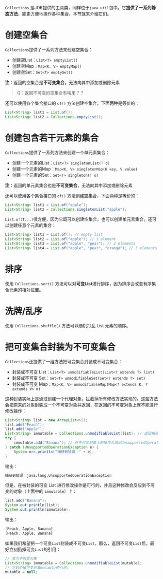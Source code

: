 `Collections` 是JDK提供的工具类，同样位于`java.util`包中。它**提供了一系列静态方法**，能更方便地操作各种集合。本节就来介绍它们。



# 创建空集合

`Collections`提供了一系列方法来创建空集合：

-   创建空List：`List<T> emptyList()`
-   创建空Map：`Map<K, V> emptyMap()`
-   创建空Set：`Set<T> emptySet()`

**注**：返回的空集合是**不可变集合**，无法向其中添加或删除元素

>   Q：返回不可变的空集合有啥用？？

还可以使用各个集合接口的 `of()` 方法创建空集合，下面两种是等价的：

```java
List<String> list1 = List.of();
List<String> list2 = Collections.emptyList();
```



# 创建包含若干元素的集合

`Collections`提供了一系列方法来创建一个单元素集合：

-   创建一个元素的List：`List<T> singletonList(T o)`
-   创建一个元素的Map：`Map<K, V> singletonMap(K key, V value)`
-   创建一个元素的Set：`Set<T> singleton(T o)`

**注**：返回的单元素集合也是**不可变集合**，无法向其中添加或删除元素

还可以使用各个集合接口的 `of()` 方法创建空集合，下面两种是等价的：

```java
List<String> list1 = List.of("apple");
List<String> list2 = Collections.singletonList("apple");
```



`List.of(T...)`很方便，因为它既可以创建空集合，也可以创建单元素集合，还可以创建任意个元素的集合：

```java
List<String> list1 = List.of(); // empty list
List<String> list2 = List.of("apple"); // 1 element
List<String> list3 = List.of("apple", "pear"); // 2 elements
List<String> list4 = List.of("apple", "pear", "orange"); // 3 elements
```



# 排序

使用 `Collections.sort()` 方法可以对**可变List**进行排序，因为排序会改变有序集合元素的相对位置。



# 洗牌/乱序

使用 `Collections.shuffle()` 方法可以随机打乱 List 元素的顺序。



# 把可变集合封装为不可变集合

`Collections`还提供了一组方法把可变集合封装成不可变集合：

-   封装成不可变 List：`List<T> unmodifiableList(List<? extends T> list)`
-   封装成不可变 Set：`Set<T> unmodifiableSet(Set<? extends T> set)`
-   封装成不可变 Map：`Map<K, V> unmodifiableMap(Map<? extends K, ? extends V> m)`



这种封装实际上是通过创建一个代理对象，拦截掉所有修改方法实现的。这些方法会把原来的对象封装成一个不可变对象并返回，在返回的不可变对象上就不能进行修改操作：

```java
List<String> list = new ArrayList<>();
list.add("Peach");
list.add("Apple");
List<String> immutable = Collections.unmodifiableList(list); // 返回相同类型的不可变对象
try {
	immutable.add("Banana"); // 在不可变对象上的操作会抛出UnsupportedOperationException异常
} catch (UnsupportedOperationException e) {
	System.err.println("捕获到错误：" + e);
}
```

输出：

```cmd
捕获到错误：java.lang.UnsupportedOperationException
```



但是，在被封装的可变 List 进行修改操作是可行的，并且这种修改会反应到不可变的对象（上面中的 `immutable`）上：

```java
list.add("Banana");
System.out.println(list);
System.out.println(immutable);
```

输出：

```cmd
[Peach, Apple, Banana]
[Peach, Apple, Banana]
```



如果我们希望把一个可变`List`封装成不可变`List`，那么，返回不可变`List`后，最好立刻扔掉可变`List`的引用：

```java
// 变为不可变对象
List<String> immutable = Collections.unmodifiableList(mutable);
// 立刻扔掉可变对象mutable的引用:
mutable = null;
```

